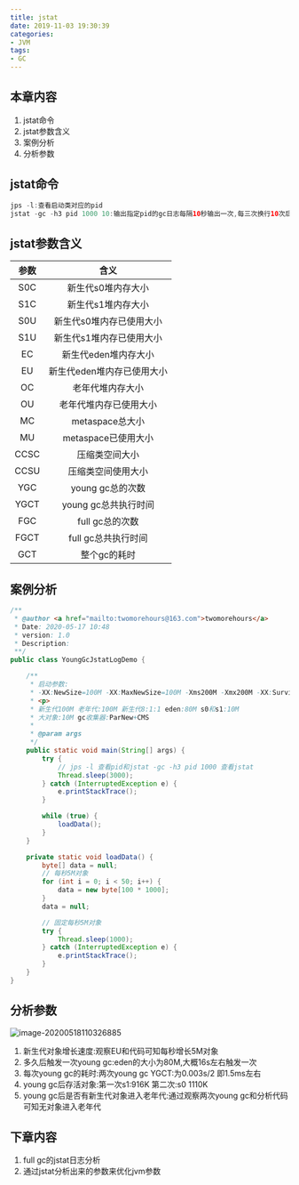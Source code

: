 ```yaml
---
title: jstat
date: 2019-11-03 19:30:39
categories: 
- JVM
tags:
- GC
---
```




## 本章内容

1. jstat命令
2. jstat参数含义
3. 案例分析
4. 分析参数



## jstat命令

```java
jps -l:查看启动类对应的pid
jstat -gc -h3 pid 1000 10:输出指定pid的gc日志每隔10秒输出一次,每三次换行10次后终止
```



## jstat参数含义

| 参数 |            含义            |
| :--: | :------------------------: |
| S0C  |     新生代s0堆内存大小     |
| S1C  |     新生代s1堆内存大小     |
| S0U  |  新生代s0堆内存已使用大小  |
| S1U  |  新生代s1堆内存已使用大小  |
|  EC  |    新生代eden堆内存大小    |
|  EU  | 新生代eden堆内存已使用大小 |
|  OC  |      老年代堆内存大小      |
|  OU  |   老年代堆内存已使用大小   |
|  MC  |      metaspace总大小       |
|  MU  |    metaspace已使用大小     |
| CCSC |       压缩类空间大小       |
| CCSU |     压缩类空间使用大小     |
| YGC  |      young gc总的次数      |
| YGCT |    young gc总共执行时间    |
| FGC  |      full gc总的次数       |
| FGCT |    full gc总共执行时间     |
| GCT  |        整个gc的耗时        |



## 案例分析

```java
/**
 * @author <a href="mailto:twomorehours@163.com">twomorehours</a>
 * Date: 2020-05-17 10:48
 * version: 1.0
 * Description:
 **/
public class YoungGcJstatLogDemo {

    /**
     * 启动参数:
     * -XX:NewSize=100M -XX:MaxNewSize=100M -Xms200M -Xmx200M -XX:SurvivorRatio=8 -XX:PretenureSizeThreshold=10M -XX:+UseParNewGC -XX:+UseConcMarkSweepGC -XX:+PrintGCDetails -XX:+PrintGCTimeStamps -Xloggc:gc.log
     * <p>
     * 新生代100M 老年代:100M 新生代8:1:1 eden:80M s0和s1:10M
     * 大对象:10M gc收集器:ParNew+CMS
     *
     * @param args
     */
    public static void main(String[] args) {
        try {
            // jps -l 查看pid和jstat -gc -h3 pid 1000 查看jstat
            Thread.sleep(3000);
        } catch (InterruptedException e) {
            e.printStackTrace();
        }

        while (true) {
            loadData();
        }
    }

    private static void loadData() {
        byte[] data = null;
        // 每秒5M对象
        for (int i = 0; i < 50; i++) {
            data = new byte[100 * 1000];
        }
        data = null;

        // 固定每秒5M对象
        try {
            Thread.sleep(1000);
        } catch (InterruptedException e) {
            e.printStackTrace();
        }
    }
}
```



## 分析参数

![image-20200518110326885](https://note.youdao.com/yws/public/resource/88d580afe4046aad487d0feea3a40407/xmlnote/49E3B285D44243EEBF41499A4038A1A8/9375)

1. 新生代对象增长速度:观察EU和代码可知每秒增长5M对象
2. 多久后触发一次young gc:eden的大小为80M,大概16s左右触发一次
3. 每次young gc的耗时:两次young gc YGCT:为0.003s/2 即1.5ms左右
4. young gc后存活对象:第一次s1:916K  第二次:s0 1110K
5. young gc后是否有新生代对象进入老年代:通过观察两次young gc和分析代码可知无对象进入老年代



## 下章内容

1. full gc的jstat日志分析
2. 通过jstat分析出来的参数来优化jvm参数